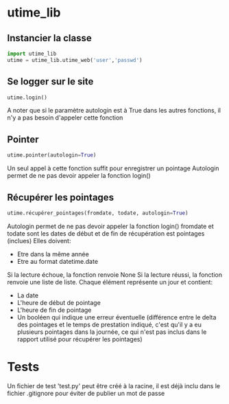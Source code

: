 # utime_lib
## Instancier la classe
```python
import utime_lib
utime = utime_lib.utime_web('user','passwd')
```

## Se logger sur le site
```python
utime.login()
```
A noter que si le paramètre autologin est à True dans les autres fonctions, il n'y a pas besoin d'appeler cette fonction

## Pointer
```python
utime.pointer(autologin=True)
```
Un seul appel à cette fonction suffit pour enregistrer un pointage
Autologin permet de ne pas devoir appeler la fonction login()


## Récupérer les pointages
```python
utime.récupérer_pointages(fromdate, todate, autologin=True)
```
Autologin permet de ne pas devoir appeler la fonction login()
fromdate et todate sont les dates de début et de fin de récupération est pointages (inclues)
Elles doivent:
- Etre dans la même année
- Etre au format datetime.date

Si la lecture échoue, la fonction renvoie None
Si la lecture réussi, la fonction renvoie une liste de liste.
Chaque élément représente un jour et contient:
- La date
- L'heure de début de pointage
- L'heure de fin de pointage
- Un booléen qui indique une erreur éventuelle (différence entre le delta des pointages et le temps de prestation indiqué, c'est qu'il y a eu plusieurs pointages dans la journée, ce qui n'est pas inclus dans le rapport utilisé pour récupérer les pointages)




# Tests
Un fichier de test 'test.py' peut être créé à la racine, il  est déjà inclu dans le fichier .gitignore pour éviter de publier un mot de passe